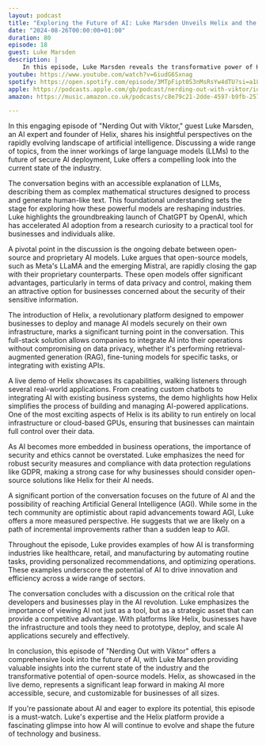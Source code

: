 ```yaml
---
layout: podcast
title: "Exploring the Future of AI: Luke Marsden Unveils Helix and the Open Source Revolution"
date: "2024-08-26T00:00:00+01:00"
duration: 80
episode: 18
guest: Luke Marsden
description: |
    In this episode, Luke Marsden reveals the transformative power of Helix, an open-source AI platform that enables secure, local AI deployment for businesses. As a leading expert in AI, Luke showcases how Helix integrates seamlessly with other tools like Olama and Rag, allowing users to create custom apps and query databases with ease. With its focus on decentralizing AI decision-making, Helix is poised to revolutionize the tech industry - tune in to learn more about this game-changing innovation!
youtube: https://www.youtube.com/watch?v=6iudG6Sxnag
spotify: https://open.spotify.com/episode/3MTpFipt0S3nMsRsYw4dTU?si=a185bd4020564ddd
apple: https://podcasts.apple.com/gb/podcast/nerding-out-with-viktor/id1722663295?i=1000666580410
amazon: https://music.amazon.co.uk/podcasts/c8e79c21-2dde-4597-b9fb-257ecbc2bf29/episodes/f3be6433-a4a9-47d5-9f06-5e19d038aac7/nerding-out-with-viktor-exploring-the-future-of-ai-luke-marsden-unveils-helix-and-the-open-source-revolution

---
```


In this engaging episode of "Nerding Out with Viktor," guest Luke Marsden, an AI expert and founder of Helix, shares his insightful perspectives on the rapidly evolving landscape of artificial intelligence. Discussing a wide range of topics, from the inner workings of large language models (LLMs) to the future of secure AI deployment, Luke offers a compelling look into the current state of the industry.

The conversation begins with an accessible explanation of LLMs, describing them as complex mathematical structures designed to process and generate human-like text. This foundational understanding sets the stage for exploring how these powerful models are reshaping industries. Luke highlights the groundbreaking launch of ChatGPT by OpenAI, which has accelerated AI adoption from a research curiosity to a practical tool for businesses and individuals alike.

A pivotal point in the discussion is the ongoing debate between open-source and proprietary AI models. Luke argues that open-source models, such as Meta's LLaMA and the emerging Mistral, are rapidly closing the gap with their proprietary counterparts. These open models offer significant advantages, particularly in terms of data privacy and control, making them an attractive option for businesses concerned about the security of their sensitive information.

The introduction of Helix, a revolutionary platform designed to empower businesses to deploy and manage AI models securely on their own infrastructure, marks a significant turning point in the conversation. This full-stack solution allows companies to integrate AI into their operations without compromising on data privacy, whether it's performing retrieval-augmented generation (RAG), fine-tuning models for specific tasks, or integrating with existing APIs.

A live demo of Helix showcases its capabilities, walking listeners through several real-world applications. From creating custom chatbots to integrating AI with existing business systems, the demo highlights how Helix simplifies the process of building and managing AI-powered applications. One of the most exciting aspects of Helix is its ability to run entirely on local infrastructure or cloud-based GPUs, ensuring that businesses can maintain full control over their data.

As AI becomes more embedded in business operations, the importance of security and ethics cannot be overstated. Luke emphasizes the need for robust security measures and compliance with data protection regulations like GDPR, making a strong case for why businesses should consider open-source solutions like Helix for their AI needs.

A significant portion of the conversation focuses on the future of AI and the possibility of reaching Artificial General Intelligence (AGI). While some in the tech community are optimistic about rapid advancements toward AGI, Luke offers a more measured perspective. He suggests that we are likely on a path of incremental improvements rather than a sudden leap to AGI.

Throughout the episode, Luke provides examples of how AI is transforming industries like healthcare, retail, and manufacturing by automating routine tasks, providing personalized recommendations, and optimizing operations. These examples underscore the potential of AI to drive innovation and efficiency across a wide range of sectors.

The conversation concludes with a discussion on the critical role that developers and businesses play in the AI revolution. Luke emphasizes the importance of viewing AI not just as a tool, but as a strategic asset that can provide a competitive advantage. With platforms like Helix, businesses have the infrastructure and tools they need to prototype, deploy, and scale AI applications securely and effectively.

In conclusion, this episode of "Nerding Out with Viktor" offers a comprehensive look into the future of AI, with Luke Marsden providing valuable insights into the current state of the industry and the transformative potential of open-source models. Helix, as showcased in the live demo, represents a significant leap forward in making AI more accessible, secure, and customizable for businesses of all sizes.

If you're passionate about AI and eager to explore its potential, this episode is a must-watch. Luke's expertise and the Helix platform provide a fascinating glimpse into how AI will continue to evolve and shape the future of technology and business.